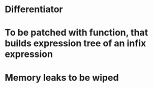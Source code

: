 # Differentiator
# To be patched with function, that builds expression tree of an infix expression
# Memory leaks to be wiped
